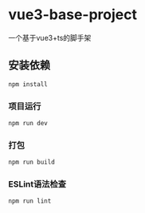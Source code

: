 # vue3-base-project

一个基于vue3+ts的脚手架

## 安装依赖

```sh
npm install
```

### 项目运行

```sh
npm run dev
```

### 打包

```sh
npm run build
```

### ESLint语法检查

```sh
npm run lint
```
